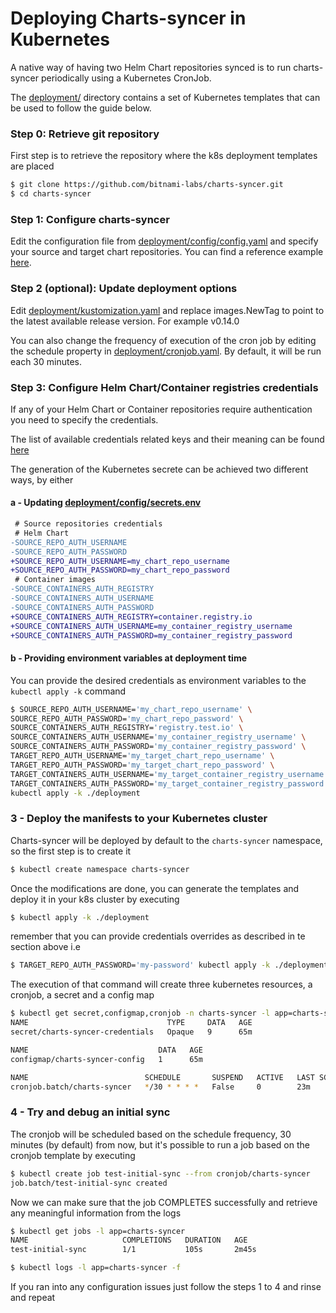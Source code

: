 # Deploying Charts-syncer in Kubernetes

A native way of having two Helm Chart repositories synced is to run charts-syncer periodically using a Kubernetes CronJob.

The [deployment/](/deployment) directory contains a set of Kubernetes templates that can be used to follow the guide below.

### Step 0: Retrieve git repository

First step is to retrieve the repository where the k8s deployment templates are placed

```bash
$ git clone https://github.com/bitnami-labs/charts-syncer.git
$ cd charts-syncer
```

### Step 1: Configure charts-syncer

Edit the configuration file from [deployment/config/config.yaml](/deployment/config/config.yaml) and specify your source and target chart repositories. 
You can find a reference example [here](https://github.com/bitnami-labs/charts-syncer/blob/master/charts-syncer.yaml).

### Step 2 (optional): Update deployment options

Edit [deployment/kustomization.yaml](/deployment/kustomization.yaml) and replace images.NewTag to point to the latest available release version. For example v0.14.0

You can also change the frequency of execution of the cron job by editing the schedule property in [deployment/cronjob.yaml](/deployment/cronjob.yaml). By default, it will be run each 30 minutes.

### Step 3: Configure Helm Chart/Container registries credentials

If any of your Helm Chart or Container repositories require authentication
you need to specify the credentials.

The list of available credentials related keys and their meaning can be found [here](https://github.com/bitnami-labs/charts-syncer#configuration)

The generation of the Kubernetes secrete can be achieved two different ways, by either

#### a - Updating [deployment/config/secrets.env](/deployment/config/secrets.env)

```diff
 # Source repositories credentials
 # Helm Chart
-SOURCE_REPO_AUTH_USERNAME
-SOURCE_REPO_AUTH_PASSWORD
+SOURCE_REPO_AUTH_USERNAME=my_chart_repo_username
+SOURCE_REPO_AUTH_PASSWORD=my_chart_repo_password
 # Container images
-SOURCE_CONTAINERS_AUTH_REGISTRY
-SOURCE_CONTAINERS_AUTH_USERNAME
-SOURCE_CONTAINERS_AUTH_PASSWORD
+SOURCE_CONTAINERS_AUTH_REGISTRY=container.registry.io
+SOURCE_CONTAINERS_AUTH_USERNAME=my_container_registry_username
+SOURCE_CONTAINERS_AUTH_PASSWORD=my_container_registry_password
```

#### b - Providing environment variables at deployment time

You can provide the desired credentials as environment variables to the `kubectl apply -k` command

```bash
$ SOURCE_REPO_AUTH_USERNAME='my_chart_repo_username' \
SOURCE_REPO_AUTH_PASSWORD='my_chart_repo_password' \
SOURCE_CONTAINERS_AUTH_REGISTRY='registry.test.io' \
SOURCE_CONTAINERS_AUTH_USERNAME='my_container_registry_username' \
SOURCE_CONTAINERS_AUTH_PASSWORD='my_container_registry_password' \
TARGET_REPO_AUTH_USERNAME='my_target_chart_repo_username' \
TARGET_REPO_AUTH_PASSWORD='my_target_chart_repo_password' \
TARGET_CONTAINERS_AUTH_USERNAME='my_target_container_registry_username' \
TARGET_CONTAINERS_AUTH_PASSWORD='my_target_container_registry_password' \
kubectl apply -k ./deployment
```

### 3 - Deploy the manifests to your Kubernetes cluster

Charts-syncer will be deployed by default to the `charts-syncer` namespace, so the first step is to create it

```bash
$ kubectl create namespace charts-syncer
```

Once the modifications are done, you can generate the templates and deploy it in your k8s cluster by executing

```bash
$ kubectl apply -k ./deployment
```

remember that you can provide credentials overrides as described in te section above i.e

```bash
$ TARGET_REPO_AUTH_PASSWORD='my-password' kubectl apply -k ./deployment
```

The execution of that command will create three kubernetes resources, a cronjob, a secret and a config map

```bash
$ kubectl get secret,configmap,cronjob -n charts-syncer -l app=charts-syncer
NAME                               TYPE     DATA   AGE
secret/charts-syncer-credentials   Opaque   9      65m

NAME                             DATA   AGE
configmap/charts-syncer-config   1      65m

NAME                          SCHEDULE       SUSPEND   ACTIVE   LAST SCHEDULE   AGE
cronjob.batch/charts-syncer   */30 * * * *   False     0        23m             65m
```

### 4 - Try and debug an initial sync

The cronjob will be scheduled based on the schedule frequency, 30 minutes (by default) from now,
but it's possible to run a job based on the cronjob template by executing

```bash
$ kubectl create job test-initial-sync --from cronjob/charts-syncer
job.batch/test-initial-sync created
```

Now we can make sure that the job COMPLETES successfully and retrieve any meaningful information from the logs

```bash
$ kubectl get jobs -l app=charts-syncer
NAME                     COMPLETIONS   DURATION   AGE
test-initial-sync        1/1           105s       2m45s

$ kubectl logs -l app=charts-syncer -f
```

If you ran into any configuration issues just follow the steps 1 to 4 and rinse and repeat
